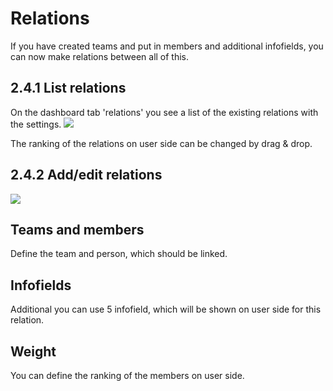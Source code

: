 # Relations

If you have created teams and put in members and additional infofields, you can now make relations between all of this.

## 2.4.1 List relations

On the dashboard tab 'relations' you see a list of the existing relations with the settings. ![](https://github.com/XoopsDocs/wgteams-tutorial/tree/75ee7f86cfecc5d6032c62399ee136cc7d100e98/assets/2admin_relations_list.png)

The ranking of the relations on user side can be changed by drag & drop.

## 2.4.2 Add/edit relations

![](https://github.com/XoopsDocs/wgteams-tutorial/tree/75ee7f86cfecc5d6032c62399ee136cc7d100e98/assets/2admin_relations_add.png)

## Teams and members

Define the team and person, which should be linked.

## Infofields

Additional you can use 5 infofield, which will be shown on user side for this relation.

## Weight

You can define the ranking of the members on user side.

